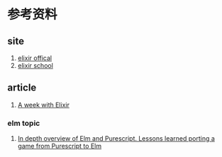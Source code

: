 # 参考资料

## site
1. [elixir offical](https://elixir-lang.org/)
1. [elixir school](https://elixirschool.com/en/)

## article
1. [A week with Elixir](https://joearms.github.io/published/2013-05-31-a-week-with-elixir.html)



### elm topic
1. [In depth overview of Elm and Purescript. Lessons learned porting a game from Purescript to Elm](https://alpacaaa.net/blog/post/elm-purescript-in-depth-overview/)